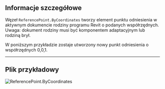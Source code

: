 ## Informacje szczegółowe
Węzeł `ReferencePoint.ByCoordinates` tworzy element punktu odniesienia w aktywnym dokumencie rodziny programu Revit o podanych współrzędnych. Uwaga: dokument rodziny musi być komponentem adaptacyjnym lub rodziną brył.

W poniższym przykładzie zostaje utworzony nowy punkt odniesienia o współrzędnych 0,0,1.
___
## Plik przykładowy

![ReferencePoint.ByCoordinates](./Revit.Elements.ReferencePoint.ByCoordinates_img.jpg)
